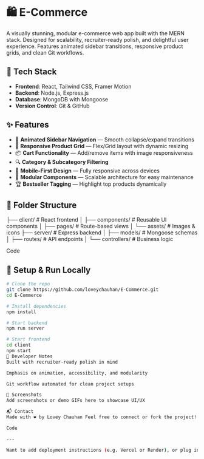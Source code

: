 # 🛍️ E-Commerce

A visually stunning, modular e-commerce web app built with the MERN stack. Designed for scalability, recruiter-ready polish, and delightful user experience. Features animated sidebar transitions, responsive product grids, and clean Git workflows.

## 🚀 Tech Stack

- **Frontend**: React, Tailwind CSS, Framer Motion
- **Backend**: Node.js, Express.js
- **Database**: MongoDB with Mongoose
- **Version Control**: Git & GitHub

## ✨ Features

- 🧭 **Animated Sidebar Navigation** — Smooth collapse/expand transitions
- 🛒 **Responsive Product Grid** — Flex/Grid layout with dynamic resizing
- 📦 **Cart Functionality** — Add/remove items with image responsiveness
- 🔍 **Category & Subcategory Filtering**
- 📱 **Mobile-First Design** — Fully responsive across devices
- 🧩 **Modular Components** — Scalable architecture for easy maintenance
- 🏆 **Bestseller Tagging** — Highlight top products dynamically

## 📁 Folder Structure

├── client/ # React frontend │ ├── components/ # Reusable UI components │ ├── pages/ # Route-based views │ └── assets/ # Images & icons ├── server/ # Express backend │ ├── models/ # Mongoose schemas │ ├── routes/ # API endpoints │ └── controllers/ # Business logic

Code

## 🧪 Setup & Run Locally

```bash
# Clone the repo
git clone https://github.com/loveychauhan/E-Commerce.git
cd E-Commerce

# Install dependencies
npm install

# Start backend
npm run server

# Start frontend
cd client
npm start
🧠 Developer Notes
Built with recruiter-ready polish in mind

Emphasis on animation, accessibility, and modularity

Git workflow automated for clean project setups

📸 Screenshots
Add screenshots or demo GIFs here to showcase UI/UX

📬 Contact
Made with ❤️ by Lovey Chauhan Feel free to connect or fork the project!

Code

---

Want to add deployment instructions (e.g. Vercel or Render), or plug in a liv

